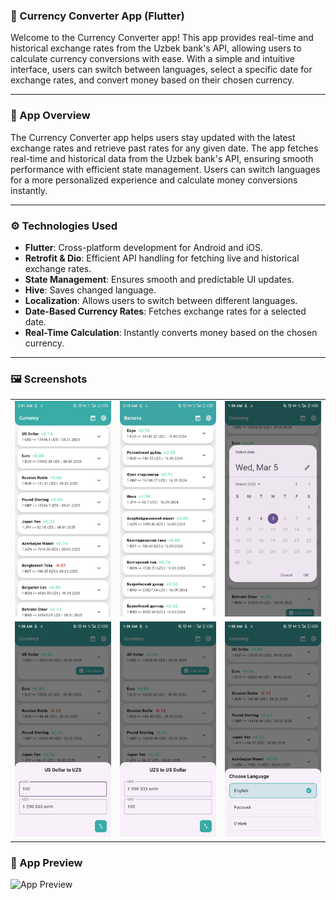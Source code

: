 ### 💱 Currency Converter App (Flutter)
Welcome to the Currency Converter app! This app provides real-time and historical exchange rates
from the Uzbek bank's API, allowing users to calculate currency conversions with ease. With a simple
and intuitive interface, users can switch between languages, select a specific date for exchange
rates, and convert money based on their chosen currency.

---

### 📱 App Overview
The Currency Converter app helps users stay updated with the latest exchange rates and retrieve past
rates for any given date. The app fetches real-time and historical data from the Uzbek bank's API,
ensuring smooth performance with efficient state management. Users can switch languages for a more
personalized experience and calculate money conversions instantly.

---

### ⚙️ Technologies Used
- **Flutter**: Cross-platform development for Android and iOS.
- **Retrofit & Dio**: Efficient API handling for fetching live and historical exchange rates.
- **State Management**: Ensures smooth and predictable UI updates.
- **Hive**: Saves changed language.
- **Localization**: Allows users to switch between different languages.
- **Date-Based Currency Rates**: Fetches exchange rates for a selected date.
- **Real-Time Calculation**: Instantly converts money based on the chosen currency.

---

### 🖼️ Screenshots

<table>
  <tr>
    <td><img src="images/screenshot1.jpg" alt="Screenshot 1" width="200"/></td>
    <td><img src="images/screenshot2.jpg" alt="Screenshot 2" width="200"/></td>
    <td><img src="images/screenshot3.jpg" alt="Screenshot 3" width="200"/></td>
  </tr>
  <tr>
    <td><img src="images/screenshot4.jpg" alt="Screenshot 4" width="200"/></td>
    <td><img src="images/screenshot5.jpg" alt="Screenshot 5" width="200"/></td>
    <td><img src="images/screenshot6.jpg" alt="Screenshot 6" width="200"/></td>
  </tr>
</table>

### 🎥 App Preview

![App Preview](images/my_app.gif)